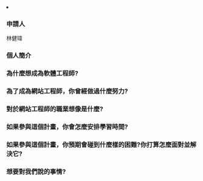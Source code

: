<li><h3>申請人</h3></li>
林健瑋
<h3>個人簡介</h3>

<h3>為什麼想成為軟體工程師?</h3>
<h3>為了成為網站工程師，你曾經做過什麼努力?</h3>
<h3>對於網站工程師的職業想像是什麼?</h3>
<h3>如果參與這個計畫，你會怎麼安排學習時間?</h3>
<h3>如果參與這個計畫，你預期會碰到什麼樣的困難?你打算怎麼面對並解決它?</h3>
<h3>想要對我們說的事情?</h3>
